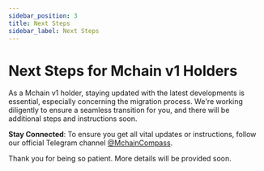 ```yaml
---
sidebar_position: 3
title: Next Steps
sidebar_label: Next Steps
---
```


# Next Steps for Mchain v1 Holders

As a Mchain v1 holder, staying updated with the latest developments is essential, especially concerning the migration process. We're working diligently to ensure a seamless transition for you, and there will be additional steps and instructions soon.

**Stay Connected**: To ensure you get all vital updates or instructions, follow our official Telegram channel [@MchainCompass](https://t.me/MchainCompass).

Thank you for being so patient. More details will be provided soon.